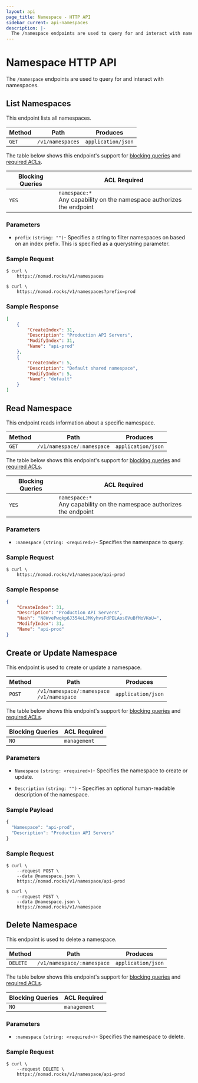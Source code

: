 ```yaml
---
layout: api
page_title: Namespace - HTTP API
sidebar_current: api-namespaces
description: |-
  The /namespace endpoints are used to query for and interact with namespaces.
---
```


# Namespace HTTP API

The `/namespace` endpoints are used to query for and interact with namespaces.

## List Namespaces

This endpoint lists all namespaces.

| Method | Path              | Produces           |
| ------ | ----------------- | ------------------ |
| `GET`  | `/v1/namespaces`  | `application/json` |

The table below shows this endpoint's support for
[blocking queries](/api/index.html#blocking-queries) and
[required ACLs](/api/index.html#acls).

| Blocking Queries | ACL Required  |
| ---------------- | ------------- |
| `YES`            | `namespace:*`<br>Any capability on the namespace authorizes the endpoint |

### Parameters

- `prefix` `(string: "")`- Specifies a string to filter namespaces on based on
  an index prefix. This is specified as a querystring parameter.

### Sample Request

```text
$ curl \
    https://nomad.rocks/v1/namespaces
```

```text
$ curl \
    https://nomad.rocks/v1/namespaces?prefix=prod
```

### Sample Response

```json
[
    {
        "CreateIndex": 31,
        "Description": "Production API Servers",
        "ModifyIndex": 31,
        "Name": "api-prod"
    },
    {
        "CreateIndex": 5,
        "Description": "Default shared namespace",
        "ModifyIndex": 5,
        "Name": "default"
    }
]
```

## Read Namespace

This endpoint reads information about a specific namespace.

| Method | Path                        | Produces                   |
| ------ | --------------------------- | -------------------------- |
| `GET`  | `/v1/namespace/:namespace`  | `application/json`         |

The table below shows this endpoint's support for
[blocking queries](/api/index.html#blocking-queries) and
[required ACLs](/api/index.html#acls).

| Blocking Queries | ACL Required         |
| ---------------- | -------------------- |
| `YES`            | `namespace:*`<br>Any capability on the namespace authorizes the endpoint |

### Parameters

- `:namespace` `(string: <required>)`- Specifies the namespace to query.

### Sample Request

```text
$ curl \
    https://nomad.rocks/v1/namespace/api-prod
```

### Sample Response

```json
{
    "CreateIndex": 31,
    "Description": "Production API Servers",
    "Hash": "N8WvePwqkp6J354eLJMKyhvsFdPELAos0VuBfMoVKoU=",
    "ModifyIndex": 31,
    "Name": "api-prod"
}
```

## Create or Update Namespace

This endpoint is used to create or update a namespace.

| Method  | Path                                            | Produces                   |
| ------- | ----------------------------------------------- | -------------------------- |
| `POST`  | `/v1/namespace/:namespace` <br> `/v1/namespace` | `application/json`         |

The table below shows this endpoint's support for
[blocking queries](/api/index.html#blocking-queries) and
[required ACLs](/api/index.html#acls).

| Blocking Queries | ACL Required |
| ---------------- | ------------ |
| `NO`             | `management` |

### Parameters

- `Namespace` `(string: <required>)`- Specifies the namespace to create or
  update.

- `Description` `(string: "")` - Specifies an optional human-readable
  description of the namespace.

### Sample Payload

```javascript
{
  "Namespace": "api-prod",
  "Description": "Production API Servers"
}
```      

### Sample Request

```text
$ curl \
    --request POST \
    --data @namespace.json \
    https://nomad.rocks/v1/namespace/api-prod
```

```text
$ curl \
    --request POST \
    --data @namespace.json \
    https://nomad.rocks/v1/namespace
```

## Delete Namespace

This endpoint is used to delete a namespace.

| Method   | Path                       | Produces                   |
| -------  | -------------------------- | -------------------------- |
| `DELETE` | `/v1/namespace/:namespace` | `application/json`         |

The table below shows this endpoint's support for
[blocking queries](/api/index.html#blocking-queries) and
[required ACLs](/api/index.html#acls).

| Blocking Queries | ACL Required |
| ---------------- | ------------ |
| `NO`             | `management` |

### Parameters

- `:namespace` `(string: <required>)`- Specifies the namespace to delete.

### Sample Request

```text
$ curl \
    --request DELETE \
    https://nomad.rocks/v1/namespace/api-prod
```
